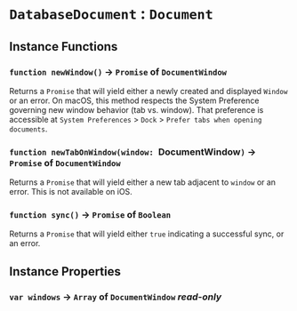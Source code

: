 # `DatabaseDocument` : `Document`

## Instance Functions

### `function newWindow()` → `Promise` of `DocumentWindow`

Returns a `Promise` that will yield either a newly created and displayed `Window` or an error. On macOS, this method respects the System Preference governing new window behavior (tab vs. window). That preference is accessible at `System Preferences` > `Dock` > `Prefer tabs when opening documents`.   
  


### `function newTabOnWindow(window: `DocumentWindow`)` → `Promise` of `DocumentWindow`

Returns a `Promise` that will yield either a new tab adjacent to `window` or an error. This is not available on iOS.   
  


### `function sync()` → `Promise` of `Boolean`

Returns a `Promise` that will yield either `true` indicating a successful sync, or an error.   
  


## Instance Properties

### `var windows` → `Array` of `DocumentWindow` _read-only_
